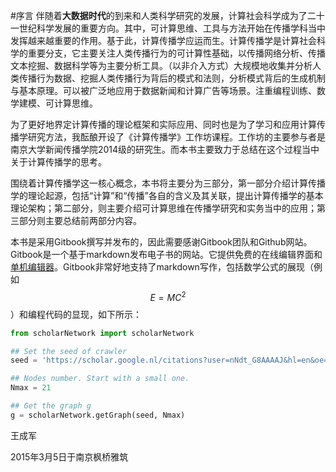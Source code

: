 #序言
伴随着**大数据时代**的到来和人类科学研究的发展，计算社会科学成为了二十一世纪科学发展的重要方向。其中，可计算思维、工具与方法开始在传播学科当中发挥越来越重要的作用。基于此，计算传播学应运而生。计算传播学是计算社会科学的重要分支，它主要关注人类传播行为的可计算性基础，以传播网络分析、传播文本挖掘、数据科学等为主要分析工具。（以非介入方式）大规模地收集并分析人类传播行为数据、挖掘人类传播行为背后的模式和法则，分析模式背后的生成机制与基本原理。可以被广泛地应用于数据新闻和计算广告等场景。注重编程训练、数学建模、可计算思维。

为了更好地界定计算传播的理论框架和实际应用、同时也是为了学习和应用计算传播学研究方法，我酝酿开设了《计算传播学》工作坊课程。工作坊的主要参与者是南京大学新闻传播学院2014级的研究生。而本书主要致力于总结在这个过程当中关于计算传播学的思考。

围绕着计算传播学这一核心概念，本书将主要分为三部分，第一部分介绍计算传播学的理论起源，包括“计算”和“传播”各自的含义及其关联，提出计算传播学的基本理论架构；第二部分，则主要介绍可计算思维在传播学研究和实务当中的应用；第三部分则主要总结前两部分内容。

本书是采用Gitbook撰写并发布的，因此需要感谢Gitbook团队和Github网站。Gitbook是一个基于markdown发布电子书的网站。它提供免费的在线编辑界面和[单机编辑器](https://github.com/GitbookIO/editor/releases)。Gitbook非常好地支持了markdown写作，包括数学公式的展现（例如$$E = MC^2$$）和编程代码的显现，如下所示：


```Python
from scholarNetwork import scholarNetwork

## Set the seed of crawler
seed = 'https://scholar.google.nl/citations?user=nNdt_G8AAAAJ&hl=en&oe=ASCII'

## Nodes number. Start with a small one.
Nmax = 21

## Get the graph g
g = scholarNetwork.getGraph(seed, Nmax)

```





王成军

2015年3月5日于南京枫桥雅筑




